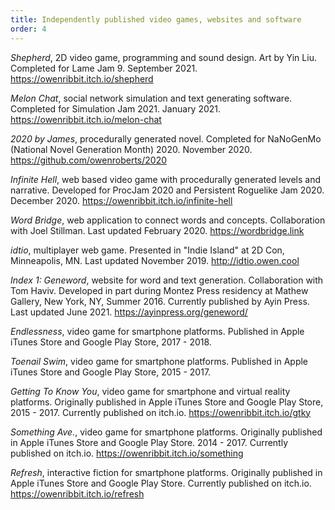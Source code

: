 ```yaml
---
title: Independently published video games, websites and software
order: 4
---
```


*Shepherd*, 2D video game, programming and sound design.  Art by Yin Liu.  Completed for Lame Jam 9.  September 2021.  https://owenribbit.itch.io/shepherd

*Melon Chat*, social network simulation and text generating software. Completed for Simulation Jam 2021.  January 2021.  https://owenribbit.itch.io/melon-chat

*2020 by James*, procedurally generated novel.  Completed for NaNoGenMo (National Novel Generation Month) 2020.  November 2020.  https://github.com/owenroberts/2020

*Infinite Hell*, web based video game with procedurally generated levels and narrative.  Developed for ProcJam 2020 and Persistent Roguelike Jam 2020.  December 2020.  https://owenribbit.itch.io/infinite-hell

*Word Bridge*, web application to connect words and concepts.  Collaboration with Joel Stillman.  Last updated February 2020.  https://wordbridge.link

*idtio*, multiplayer web game.  Presented in "Indie Island" at 2D Con, Minneapolis, MN.  Last updated November 2019.  http://idtio.owen.cool

*Index 1: Geneword*, website for word and text generation.  Collaboration with Tom Haviv.  Developed in part during Montez Press residency at Mathew Gallery, New York, NY, Summer 2016.  Currently published by Ayin Press.  Last updated June 2021.  https://ayinpress.org/geneword/

*Endlessness*, video game for smartphone platforms.  Published in Apple iTunes Store and Google Play Store, 2017 - 2018.

*Toenail Swim*, video game for smartphone platforms.  Published in Apple iTunes Store and Google Play Store, 2015 - 2017.

*Getting To Know You*, video game for smartphone and virtual reality platforms.  Originally published in Apple iTunes Store and Google Play Store, 2015 - 2017.  Currently published on itch.io. https://owenribbit.itch.io/gtky

*Something Ave.*, video game for smartphone platforms.  Originally published in Apple iTunes Store and Google Play Store.  2014 - 2017.  Currently published on itch.io.  https://owenribbit.itch.io/something

*Refresh*, interactive fiction for smartphone platforms.  Originally published in Apple iTunes Store and Google Play Store.  Currently published on itch.io.  https://owenribbit.itch.io/refresh